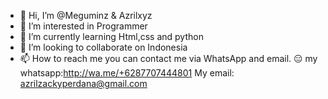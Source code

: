 - 👋 Hi, I’m @Meguminz & Azrilxyz
- 👀 I’m interested in Programmer
- 🌱 I’m currently learning Html,css and python
- 💞️ I’m looking to collaborate on Indonesia
- 📫 How to reach me you can contact me via WhatsApp and email.
                         😑
my whatsapp:http://wa.me/+6287707444801
My email: azrilzackyperdana@gmail.com

<!---
Meguminz/Meguminz is a ✨ special ✨ repository because its `README.md` (this file) appears on your GitHub profile.
You can click the Preview link to take a look at your changes.
--->
